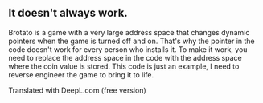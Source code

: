 ## It doesn't always work.

Brotato is a game with a very large address space that changes dynamic pointers when the game is turned off and on. That's why the pointer in the code doesn't work for every person who installs it. To make it work, you need to replace the address space in the code with the address space where the coin value is stored. This code is just an example, I need to reverse engineer the game to bring it to life.

Translated with DeepL.com (free version)
